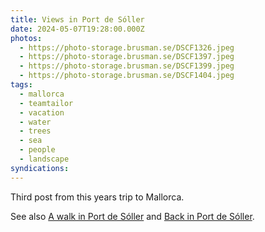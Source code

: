 ```yaml
---
title: Views in Port de Sóller
date: 2024-05-07T19:28:00.000Z
photos:
  - https://photo-storage.brusman.se/DSCF1326.jpeg
  - https://photo-storage.brusman.se/DSCF1397.jpeg
  - https://photo-storage.brusman.se/DSCF1399.jpeg
  - https://photo-storage.brusman.se/DSCF1404.jpeg
tags:
  - mallorca
  - teamtailor
  - vacation
  - water
  - trees
  - sea
  - people
  - landscape
syndications:
---
```


Third post from this years trip to Mallorca.

See also [A walk in Port de Sóller](/a-walk-in-port-de-soller/) and [Back in Port de Sóller](/back-in-port-de-soller/).
